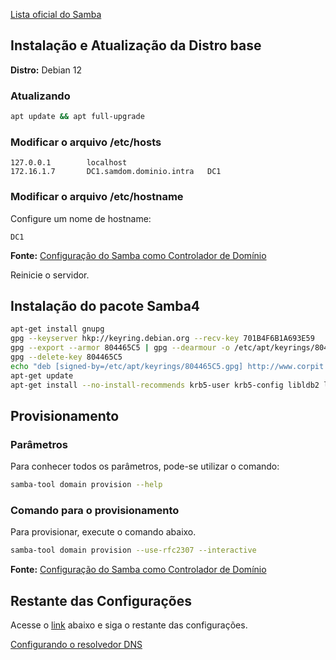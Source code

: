 [Lista oficial do Samba](https://lists.samba.org/)

## Instalação e Atualização da Distro base

**Distro:** Debian 12

### Atualizando
```bash
apt update && apt full-upgrade
```

### Modificar o arquivo /etc/hosts
```plaintext
127.0.0.1        localhost
172.16.1.7       DC1.samdom.dominio.intra   DC1
```

### Modificar o arquivo /etc/hostname
Configure um nome de hostname:
```plaintext
DC1
```
**Fonte:** [Configuração do Samba como Controlador de Domínio](https://wiki.samba.org/index.php/Setting_up_Samba_as_an_Active_Directory_Domain_Controller#Preparing_the_Installation)

Reinicie o servidor.

## Instalação do pacote Samba4

```bash
apt-get install gnupg
gpg --keyserver hkp://keyring.debian.org --recv-key 701B4F6B1A693E59
gpg --export --armor 804465C5 | gpg --dearmour -o /etc/apt/keyrings/804465C5.gpg
gpg --delete-key 804465C5
echo "deb [signed-by=/etc/apt/keyrings/804465C5.gpg] http://www.corpit.ru/mjt/packages/samba bookworm/samba-4.19/" | tee -a /etc/apt/sources.list.d/mjt-samba4.list
apt-get update
apt-get install --no-install-recommends krb5-user krb5-config libldb2 libnss-winbind libpam-winbind libwbclient0 python3-ldb python3-samba samba samba-common samba-common-bin samba-dsdb-modules samba-libs samba-vfs-modules winbind
```

## Provisionamento

### Parâmetros
Para conhecer todos os parâmetros, pode-se utilizar o comando:
```bash
samba-tool domain provision --help
```

### Comando para o provisionamento
Para provisionar, execute o comando abaixo.
```bash
samba-tool domain provision --use-rfc2307 --interactive
```

**Fonte:** [Configuração do Samba como Controlador de Domínio](https://wiki.samba.org/index.php/Setting_up_Samba_as_an_Active_Directory_Domain_Controller)

## Restante das Configurações

Acesse o [link](https://wiki.samba.org/index.php/Setting_up_Samba_as_an_Active_Directory_Domain_Controller#Configuring_the_DNS_Resolver) abaixo e siga o restante das configurações.

[Configurando o resolvedor DNS](https://wiki.samba.org/index.php/Setting_up_Samba_as_an_Active_Directory_Domain_Controller#Configuring_the_DNS_Resolver)
